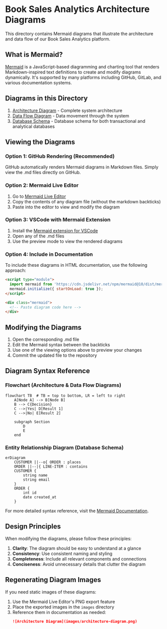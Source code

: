 # Book Sales Analytics Architecture Diagrams

This directory contains Mermaid diagrams that illustrate the architecture and data flow of our Book Sales Analytics platform.

## What is Mermaid?

[Mermaid](https://mermaid.js.org/) is a JavaScript-based diagramming and charting tool that renders Markdown-inspired text definitions to create and modify diagrams dynamically. It's supported by many platforms including GitHub, GitLab, and various documentation systems.

## Diagrams in this Directory

1. [Architecture Diagram](architecture-diagram.md) - Complete system architecture
2. [Data Flow Diagram](data-flow-diagram.md) - Data movement through the system
3. [Database Schema](database-schema.md) - Database schema for both transactional and analytical databases

## Viewing the Diagrams

### Option 1: GitHub Rendering (Recommended)

GitHub automatically renders Mermaid diagrams in Markdown files. Simply view the .md files directly on GitHub.

### Option 2: Mermaid Live Editor

1. Go to [Mermaid Live Editor](https://mermaid.live/)
2. Copy the contents of any diagram file (without the markdown backticks)
3. Paste into the editor to view and modify the diagram

### Option 3: VSCode with Mermaid Extension

1. Install the [Mermaid extension for VSCode](https://marketplace.visualstudio.com/items?itemName=bierner.markdown-mermaid)
2. Open any of the .md files
3. Use the preview mode to view the rendered diagrams

### Option 4: Include in Documentation

To include these diagrams in HTML documentation, use the following approach:

```html
<script type="module">
  import mermaid from 'https://cdn.jsdelivr.net/npm/mermaid@10/dist/mermaid.esm.min.mjs';
  mermaid.initialize({ startOnLoad: true });
</script>

<div class="mermaid">
  <!-- Paste diagram code here -->
</div>
```

## Modifying the Diagrams

1. Open the corresponding .md file
2. Edit the Mermaid syntax between the backticks
3. Use one of the viewing options above to preview your changes
4. Commit the updated file to the repository

## Diagram Syntax Reference

### Flowchart (Architecture & Data Flow Diagrams)

```
flowchart TB  # TB = top to bottom, LR = left to right
    A[Node A] --> B[Node B]
    B --> C{Decision}
    C -->|Yes| D[Result 1]
    C -->|No| E[Result 2]
    
    subgraph Section
        D
        E
    end
```

### Entity Relationship Diagram (Database Schema)

```
erDiagram
    CUSTOMER ||--o{ ORDER : places
    ORDER ||--|{ LINE-ITEM : contains
    CUSTOMER {
        string name
        string email
    }
    ORDER {
        int id
        date created_at
    }
```

For more detailed syntax reference, visit the [Mermaid Documentation](https://mermaid.js.org/syntax/flowchart.html).

## Design Principles

When modifying the diagrams, please follow these principles:

1. **Clarity**: The diagram should be easy to understand at a glance
2. **Consistency**: Use consistent naming and styling
3. **Completeness**: Include all relevant components and connections
4. **Conciseness**: Avoid unnecessary details that clutter the diagram

## Regenerating Diagram Images

If you need static images of these diagrams:

1. Use the Mermaid Live Editor's PNG export feature
2. Place the exported images in the `images` directory
3. Reference them in documentation as needed:
   ```markdown
   ![Architecture Diagram](images/architecture-diagram.png)
   ```
